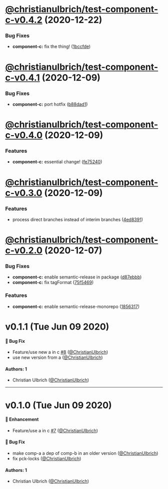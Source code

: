 # [@christianulbrich/test-component-c-v0.4.2](https://github.com/ChristianUlbrich/pnpm-semantic-release-prototype/compare/@christianulbrich/test-component-c@0.4.1...@christianulbrich/test-component-c@0.4.2) (2020-12-22)


### Bug Fixes

* **component-c:** fix the thing! ([1bccfde](https://github.com/ChristianUlbrich/pnpm-semantic-release-prototype/commit/1bccfde8d128d0b6b0d95097c90eb1b7ecb62fc5))

# [@christianulbrich/test-component-c-v0.4.1](https://github.com/ChristianUlbrich/pnpm-semantic-release-prototype/compare/@christianulbrich/test-component-c@0.4.0...@christianulbrich/test-component-c@0.4.1) (2020-12-09)


### Bug Fixes

* **component-c:** port hotfix ([b88dad1](https://github.com/ChristianUlbrich/pnpm-semantic-release-prototype/commit/b88dad17c7bb07fed8ade89fb7ed9b5a2ab74be7))

# [@christianulbrich/test-component-c-v0.4.0](https://github.com/ChristianUlbrich/pnpm-semantic-release-prototype/compare/@christianulbrich/test-component-c@0.3.0...@christianulbrich/test-component-c@0.4.0) (2020-12-09)


### Features

* **component-c:** essential change! ([fe75240](https://github.com/ChristianUlbrich/pnpm-semantic-release-prototype/commit/fe7524055b28254ed7348a80571c8aed0360f876))

# [@christianulbrich/test-component-c-v0.3.0](https://github.com/ChristianUlbrich/pnpm-semantic-release-prototype/compare/@christianulbrich/test-component-c@0.2.0...@christianulbrich/test-component-c@0.3.0) (2020-12-09)


### Features

* process direct branches instead of interim branches ([4ed8391](https://github.com/ChristianUlbrich/pnpm-semantic-release-prototype/commit/4ed8391fea01b4bca0cebe153ca1ad4c3491b5c4))

# [@christianulbrich/test-component-c-v0.2.0](https://github.com/christianulbrich/lerna-release-prototype-in-action/compare/@christianulbrich/test-component-c@0.1.1...@christianulbrich/test-component-c@0.2.0) (2020-12-07)


### Bug Fixes

* **component-c:** enable semantic-release in package ([d87ebbb](https://github.com/christianulbrich/lerna-release-prototype-in-action/commit/d87ebbb6bf407f891cf6a7440e61065ad8a59cf8))
* **component-c:** fix tagFormat ([75f5469](https://github.com/christianulbrich/lerna-release-prototype-in-action/commit/75f54699f67656f75611076c15a643fbbb15b1b3))


### Features

* **component-c:** enable semantic-release-monorepo ([1856317](https://github.com/christianulbrich/lerna-release-prototype-in-action/commit/18563173d4209555aee2f105ddcc5a99986553ce))

# v0.1.1 (Tue Jun 09 2020)

#### 🐛 Bug Fix

- Feature/use new a in c [#8](https://github.com/ChristianUlbrich/lerna-release-prototype-in-action/pull/8) ([@ChristianUlbrich](https://github.com/ChristianUlbrich))
- use new version from a ([@ChristianUlbrich](https://github.com/ChristianUlbrich))

#### Authors: 1

- Christian Ulbrich ([@ChristianUlbrich](https://github.com/ChristianUlbrich))

---

# v0.1.0 (Tue Jun 09 2020)

#### 🚀 Enhancement

- Feature/use a in c [#7](https://github.com/ChristianUlbrich/lerna-release-prototype-in-action/pull/7) ([@ChristianUlbrich](https://github.com/ChristianUlbrich))

#### 🐛 Bug Fix

- make comp-a a dep of comp-b in an older version ([@ChristianUlbrich](https://github.com/ChristianUlbrich))
- fix pck-locks ([@ChristianUlbrich](https://github.com/ChristianUlbrich))

#### Authors: 1

- Christian Ulbrich ([@ChristianUlbrich](https://github.com/ChristianUlbrich))
